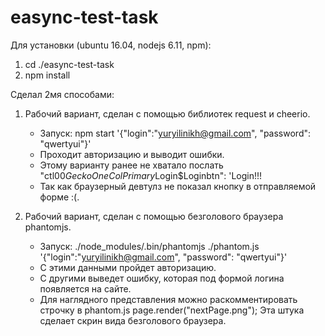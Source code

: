 # easync-test-task

Для установки (ubuntu 16.04, nodejs 6.11, npm):
1. cd ./easync-test-task
2. npm install

Сделал 2мя способами:

1. Рабочий вариант, сделан с помощью библиотек request и cheerio.
   * Запуск: npm start '{"login":"yuryilinikh@gmail.com", "password": "qwertyui"}'
   * Проходит авторизацию и выводит ошибки.
   * Этому варианту ранее не хватало послать "ctl00$GeckoOneColPrimary$Login$Loginbtn": 'Login!!!
   * Так как браузерный девтулз не показал кнопку в отправляемой форме :(.

1. Рабочий вариант, сделан с помощью безголового браузера phantomjs.
   * Запуск: ./node_modules/.bin/phantomjs ./phantom.js '{"login":"yuryilinikh@gmail.com", "password": "qwertyui"}'
   * С этими данными пройдет авторизацию.
   * С другими выведет ошибку, которая под формой логина появляется на сайте.
   * Для наглядного представления можно раскомментировать строчку в phantom.js page.render("nextPage.png"); Эта штука сделает скрин вида безголового браузера.
